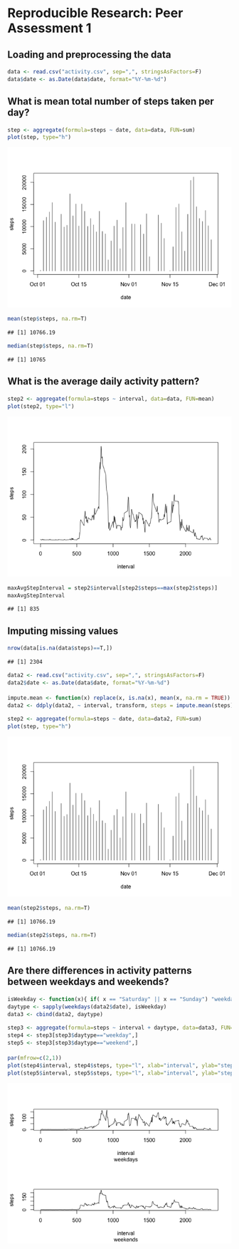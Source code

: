# Reproducible Research: Peer Assessment 1


## Loading and preprocessing the data


```r
data <- read.csv("activity.csv", sep=",", stringsAsFactors=F)
data$date <- as.Date(data$date, format="%Y-%m-%d")
```

## What is mean total number of steps taken per day?

```r
step <- aggregate(formula=steps ~ date, data=data, FUN=sum)
plot(step, type="h")
```

![](./PA1_template_files/figure-html/hist-1.png) 



```r
mean(step$steps, na.rm=T)
```

```
## [1] 10766.19
```


```r
median(step$steps, na.rm=T)
```

```
## [1] 10765
```

## What is the average daily activity pattern?  

```r
step2 <- aggregate(formula=steps ~ interval, data=data, FUN=mean)  
plot(step2, type="l")  
```

![](./PA1_template_files/figure-html/line-1.png) 

```r
maxAvgStepInterval = step2$interval[step2$steps==max(step2$steps)]
maxAvgStepInterval
```

```
## [1] 835
```

## Imputing missing values


```r
nrow(data[is.na(data$steps)==T,])
```

```
## [1] 2304
```

```r
data2 <- read.csv("activity.csv", sep=",", stringsAsFactors=F)
data2$date <- as.Date(data$date, format="%Y-%m-%d")

impute.mean <- function(x) replace(x, is.na(x), mean(x, na.rm = TRUE))
data2 <- ddply(data2, ~ interval, transform, steps = impute.mean(steps))
```

```r
step2 <- aggregate(formula=steps ~ date, data=data2, FUN=sum)
plot(step, type="h")
```

![](./PA1_template_files/figure-html/hist2-1.png) 

```r
mean(step2$steps, na.rm=T)
```

```
## [1] 10766.19
```


```r
median(step2$steps, na.rm=T)
```

```
## [1] 10766.19
```

## Are there differences in activity patterns between weekdays and weekends?

```r
isWeekday <- function(x){ if( x == "Saturday" || x == "Sunday") "weekday" else "weekend"}
daytype <- sapply(weekdays(data2$date), isWeekday)
data3 <- cbind(data2, daytype)
```

```r
step3 <- aggregate(formula=steps ~ interval + daytype, data=data3, FUN=mean)
step4 <- step3[step3$daytype=="weekday",]
step5 <- step3[step3$daytype=="weekend",]

par(mfrow=c(2,1))
plot(step4$interval, step4$steps, type="l", xlab="interval", ylab="steps", sub="weekdays")
plot(step5$interval, step5$steps, type="l", xlab="interval", ylab="steps", sub="weekends")
```

![](./PA1_template_files/figure-html/diffs2-1.png) 

